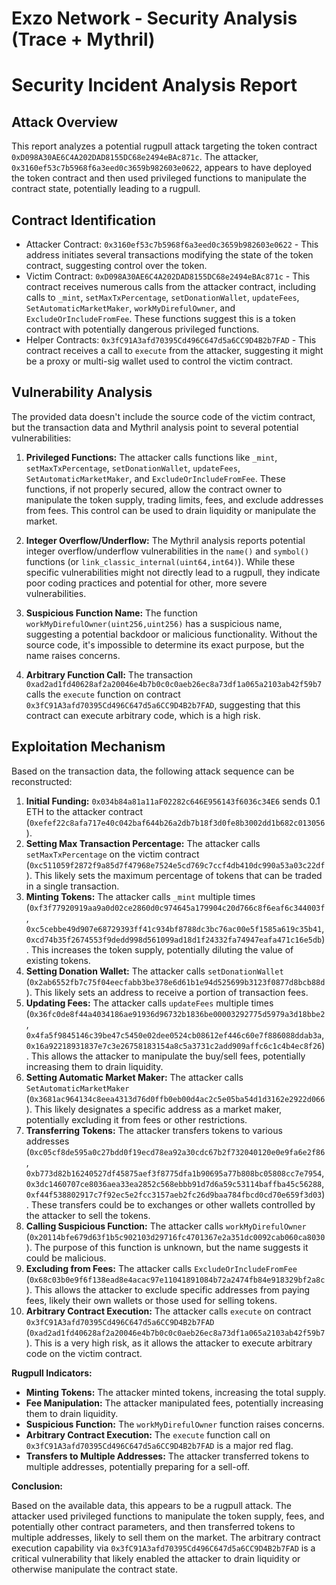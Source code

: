 # Exzo Network - Security Analysis (Trace + Mythril)

# Security Incident Analysis Report

## Attack Overview
This report analyzes a potential rugpull attack targeting the token contract `0xD098A30AE6C4A202DAD8155DC68e2494eBAc871c`. The attacker, `0x3160ef53c7b5968f6a3eed0c3659b982603e0622`, appears to have deployed the token contract and then used privileged functions to manipulate the contract state, potentially leading to a rugpull.

## Contract Identification
- Attacker Contract: `0x3160ef53c7b5968f6a3eed0c3659b982603e0622` - This address initiates several transactions modifying the state of the token contract, suggesting control over the token.
- Victim Contract: `0xD098A30AE6C4A202DAD8155DC68e2494eBAc871c` - This contract receives numerous calls from the attacker contract, including calls to `_mint`, `setMaxTxPercentage`, `setDonationWallet`, `updateFees`, `SetAutomaticMarketMaker`, `workMyDirefulOwner`, and `ExcludeOrIncludeFromFee`. These functions suggest this is a token contract with potentially dangerous privileged functions.
- Helper Contracts: `0x3fC91A3afd70395Cd496C647d5a6CC9D4B2b7FAD` - This contract receives a call to `execute` from the attacker, suggesting it might be a proxy or multi-sig wallet used to control the victim contract.

## Vulnerability Analysis
The provided data doesn't include the source code of the victim contract, but the transaction data and Mythril analysis point to several potential vulnerabilities:

1.  **Privileged Functions:** The attacker calls functions like `_mint`, `setMaxTxPercentage`, `setDonationWallet`, `updateFees`, `SetAutomaticMarketMaker`, and `ExcludeOrIncludeFromFee`. These functions, if not properly secured, allow the contract owner to manipulate the token supply, trading limits, fees, and exclude addresses from fees. This control can be used to drain liquidity or manipulate the market.

2.  **Integer Overflow/Underflow:** The Mythril analysis reports potential integer overflow/underflow vulnerabilities in the `name()` and `symbol()` functions (or `link_classic_internal(uint64,int64)`). While these specific vulnerabilities might not directly lead to a rugpull, they indicate poor coding practices and potential for other, more severe vulnerabilities.

3.  **Suspicious Function Name:** The function `workMyDirefulOwner(uint256,uint256)` has a suspicious name, suggesting a potential backdoor or malicious functionality. Without the source code, it's impossible to determine its exact purpose, but the name raises concerns.

4.  **Arbitrary Function Call:** The transaction `0xad2ad1fd40628af2a20046e4b7b0c0c0aeb26ec8a73df1a065a2103ab42f59b7` calls the `execute` function on contract `0x3fC91A3afd70395Cd496C647d5a6CC9D4B2b7FAD`, suggesting that this contract can execute arbitrary code, which is a high risk.

## Exploitation Mechanism
Based on the transaction data, the following attack sequence can be reconstructed:

1.  **Initial Funding:** `0x034b84a81a11aF02282c646E956143f6036c34E6` sends 0.1 ETH to the attacker contract (`0xefef22c8afa717e40c042baf644b26a2db7b18f3d0fe8b3002dd1b682c013056`).
2.  **Setting Max Transaction Percentage:** The attacker calls `setMaxTxPercentage` on the victim contract (`0xc511059f2872f9a85d7f47968e7524e5cd769c7ccf4db410dc990a53a03c22df`). This likely sets the maximum percentage of tokens that can be traded in a single transaction.
3.  **Minting Tokens:** The attacker calls `_mint` multiple times (`0xf3f77920919aa9a0d02ce2860d0c974645a179904c20d766c8f6eaf6c344003f`, `0xc5cebbe49d907e68729393ff41c934bf8788dc3bc76ac00e5f1585a619c35b41`, `0xcd74b35f2674553f9dedd998d561099ad18d1f24332fa74947eafa471c16e5db`). This increases the token supply, potentially diluting the value of existing tokens.
4.  **Setting Donation Wallet:** The attacker calls `setDonationWallet` (`0x2ab6552fb7c75f04eecfabb3be378e6d61b1e94d525699b3123f0877d8bcb88d`). This likely sets an address to receive a portion of transaction fees.
5.  **Updating Fees:** The attacker calls `updateFees` multiple times (`0x36fc0de8f44a4034186ae91936d96732b1836be00003292775d5979a3d18bbe2`, `0x4fa5f9845146c39be47c5450e02dee0524cb08612ef446c60e7f886088ddab3a`, `0x16a92218931837e7c3e26758183154a8c5a3731c2add909affc6c1c4b4ec8f26`). This allows the attacker to manipulate the buy/sell fees, potentially increasing them to drain liquidity.
6.  **Setting Automatic Market Maker:** The attacker calls `SetAutomaticMarketMaker` (`0x3681ac964134c8eea4313d76d0ffb0eb00d4ac2c5e05ba54d1d3162e2922d066`). This likely designates a specific address as a market maker, potentially excluding it from fees or other restrictions.
7.  **Transferring Tokens:** The attacker transfers tokens to various addresses (`0xc05cf8de595a0c27bdd0f19ecd78ea92a30cdc67b2f732040120e0e9fa6e2f86`, `0xb773d82b16240527df45875aef3f8775dfa1b90695a77b808bc05808cc7e7954`, `0x3dc1460707ce8036aea33ea2852c568ebbb91d7d6a59c53114baffba45c56288`, `0xf44f538802917c7f92ec5e2fcc3157aeb2fc26d9baa784fbcd0cd70e659f3d03`). These transfers could be to exchanges or other wallets controlled by the attacker to sell the tokens.
8.  **Calling Suspicious Function:** The attacker calls `workMyDirefulOwner` (`0x20114bfe679d63f1b5c902103d29716fc4701367e2a351dc0092cab060ca8030`). The purpose of this function is unknown, but the name suggests it could be malicious.
9.  **Excluding from Fees:** The attacker calls `ExcludeOrIncludeFromFee` (`0x68c03b0e9f6f138ead8e4acac97e11041891084b72a2474fb84e918329bf2a8c`). This allows the attacker to exclude specific addresses from paying fees, likely their own wallets or those used for selling tokens.
10. **Arbitrary Contract Execution:** The attacker calls `execute` on contract `0x3fC91A3afd70395Cd496C647d5a6CC9D4B2b7FAD` (`0xad2ad1fd40628af2a20046e4b7b0c0c0aeb26ec8a73df1a065a2103ab42f59b7`). This is a very high risk, as it allows the attacker to execute arbitrary code on the victim contract.

**Rugpull Indicators:**

*   **Minting Tokens:** The attacker minted tokens, increasing the total supply.
*   **Fee Manipulation:** The attacker manipulated fees, potentially increasing them to drain liquidity.
*   **Suspicious Function:** The `workMyDirefulOwner` function raises concerns.
*   **Arbitrary Contract Execution:** The `execute` function call on `0x3fC91A3afd70395Cd496C647d5a6CC9D4B2b7FAD` is a major red flag.
*   **Transfers to Multiple Addresses:** The attacker transferred tokens to multiple addresses, potentially preparing for a sell-off.

**Conclusion:**

Based on the available data, this appears to be a rugpull attack. The attacker used privileged functions to manipulate the token supply, fees, and potentially other contract parameters, and then transferred tokens to multiple addresses, likely to sell them on the market. The arbitrary contract execution capability via `0x3fC91A3afd70395Cd496C647d5a6CC9D4B2b7FAD` is a critical vulnerability that likely enabled the attacker to drain liquidity or otherwise manipulate the contract state.

